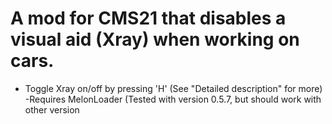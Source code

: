# A mod for CMS21 that disables a visual aid (Xray) when working on cars.

- Toggle Xray on/off by pressing 'H' (See "Detailed description" for more)
-Requires MelonLoader (Tested with version 0.5.7, but should work with other version
